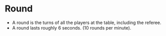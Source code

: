 # Round

- A round is the turns of all the players at the table, including the referee.
- A round lasts roughly 6 seconds. (10 rounds per minute).